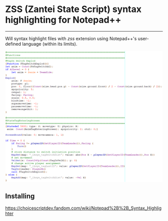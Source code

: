 # ZSS (Zantei State Script) syntax highlighting for Notepad++
***

Will syntax highlight files with *zss* extension using Notepad++'s user-defined language (within its limits).

![An example Screenshot](example_screenshot.png)


## Installing

https://choicescriptdev.fandom.com/wiki/Notepad%2B%2B_Syntax_Highlighter
